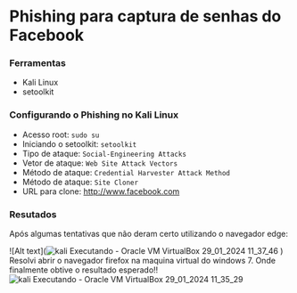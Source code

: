 # Phishing para captura de senhas do Facebook

### Ferramentas

- Kali Linux
- setoolkit

### Configurando o Phishing no Kali Linux

- Acesso root: ``` sudo su ```
- Iniciando o setoolkit: ``` setoolkit ```
- Tipo de ataque: ``` Social-Engineering Attacks ```
- Vetor de ataque: ``` Web Site Attack Vectors ```
- Método de ataque: ```Credential Harvester Attack Method ```
- Método de ataque: ``` Site Cloner ```
- URL para clone: http://www.facebook.com

### Resutados
Após algumas tentativas que não deram certo utilizando o navegador edge:

![Alt text](![kali  Executando  - Oracle VM VirtualBox 29_01_2024 11_37_46](https://github.com/Samuel-Oliveira-sx/cibersecurity-desafio-phishing/assets/128491988/53e465c0-2bec-48de-9ca8-b5395193841c)
)
Resolvi abrir o navegador firefox na maquina virtual do windows 7. Onde finalmente obtive o resultado esperado!!
![kali  Executando  - Oracle VM VirtualBox 29_01_2024 11_35_29](https://github.com/Samuel-Oliveira-sx/cibersecurity-desafio-phishing/assets/128491988/6f53fefc-21a9-4add-9c68-9169f33bca8c)

